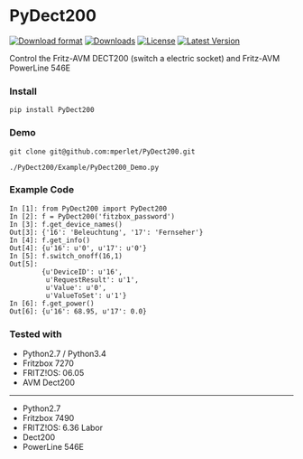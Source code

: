 PyDect200
======

[![Download format](http://img.shields.io/pypi/format/PyDect200.svg)](https://pypi.python.org/pypi/PY_DECT200/)
[![Downloads](http://img.shields.io/pypi/dm/PyDect200.svg)](https://pypi.python.org/pypi/PY_DECT200/)
[![License](http://img.shields.io/pypi/l/PyDect200.svg)](https://pypi.python.org/pypi/PY_DECT200/)
[![Latest Version](http://img.shields.io/pypi/v/PyDect200.svg)](https://pypi.python.org/pypi/PY_DECT200/)


Control the Fritz-AVM DECT200 (switch a electric socket)
and Fritz-AVM PowerLine 546E

### Install

```
pip install PyDect200
```

### Demo

```
git clone git@github.com:mperlet/PyDect200.git

./PyDect200/Example/PyDect200_Demo.py
```

### Example Code

```
In [1]: from PyDect200 import PyDect200
In [2]: f = PyDect200('fitzbox_password')
In [3]: f.get_device_names()
Out[3]: {'16': 'Beleuchtung', '17': 'Fernseher'}
In [4]: f.get_info()
Out[4]: {u'16': u'0', u'17': u'0'}
In [5]: f.switch_onoff(16,1)
Out[5]: 
		{u'DeviceID': u'16',
		 u'RequestResult': u'1',
		 u'Value': u'0',
		 u'ValueToSet': u'1'}
In [6]: f.get_power()
Out[6]: {u'16': 68.95, u'17': 0.0}
```

### Tested with

* Python2.7 / Python3.4
* Fritzbox 7270
* FRITZ!OS: 06.05
* AVM Dect200

******************

* Python2.7
* Fritzbox 7490
* FRITZ!OS: 6.36 Labor
* Dect200
* PowerLine 546E
